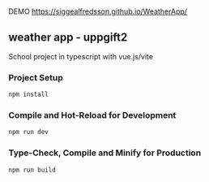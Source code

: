#
DEMO
https://siggealfredsson.github.io/WeatherApp/

## weather app - uppgift2

School project in typescript with vue.js/vite 


### Project Setup

```sh
npm install
```

### Compile and Hot-Reload for Development

```sh
npm run dev
```

### Type-Check, Compile and Minify for Production

```sh
npm run build
```
